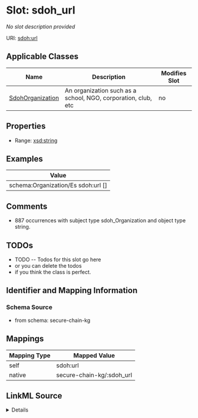 

# Slot: sdoh_url


_No slot description provided_





URI: [sdoh:url](http://schema.org/url)



<!-- no inheritance hierarchy -->





## Applicable Classes

| Name | Description | Modifies Slot |
| --- | --- | --- |
| [SdohOrganization](../classes/SdohOrganization.md) | An organization such as a school, NGO, corporation, club, etc |  no  |







## Properties

* Range: [xsd:string](xsd:string)






## Examples

| Value |
| --- |
| schema:Organization/Es sdoh:url [] |

## Comments

* 887 occurrences with subject type sdoh_Organization and object type string.

## TODOs

* TODO -- Todos for this slot go here
* or you can delete the todos
* if you think the class is perfect.

## Identifier and Mapping Information







### Schema Source


* from schema: secure-chain-kg




## Mappings

| Mapping Type | Mapped Value |
| ---  | ---  |
| self | sdoh:url |
| native | secure-chain-kg/:sdoh_url |




## LinkML Source

<details>
```yaml
name: sdoh_url
description: No slot description provided
todos:
- TODO -- Todos for this slot go here
- or you can delete the todos
- if you think the class is perfect.
comments:
- 887 occurrences with subject type sdoh_Organization and object type string.
examples:
- value: schema:Organization/Es sdoh:url []
from_schema: secure-chain-kg
rank: 1000
slot_uri: sdoh:url
alias: sdoh_url
domain_of:
- sdoh_Organization
range: string

```
</details>